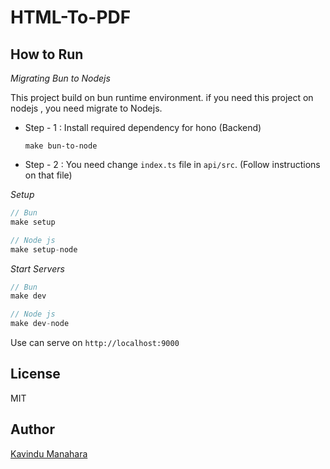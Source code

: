 # HTML-To-PDF
 
## How to Run

_Migrating Bun to Nodejs_

This project build on bun runtime environment. if you need this project on nodejs , you need migrate to Nodejs.

- Step - 1 : Install required dependency for hono (Backend)

  ```
  make bun-to-node
  ```

- Step - 2 : You need change `index.ts` file in `api/src`. (Follow instructions on that file)

_Setup_

```typescript
// Bun
make setup 

// Node js
make setup-node
```

_Start Servers_

```typescript
// Bun
make dev

// Node js
make dev-node
```

Use can serve on `http://localhost:9000`

## License

MIT

## Author

[Kavindu Manahara](https://github.com/kavindu-mane)